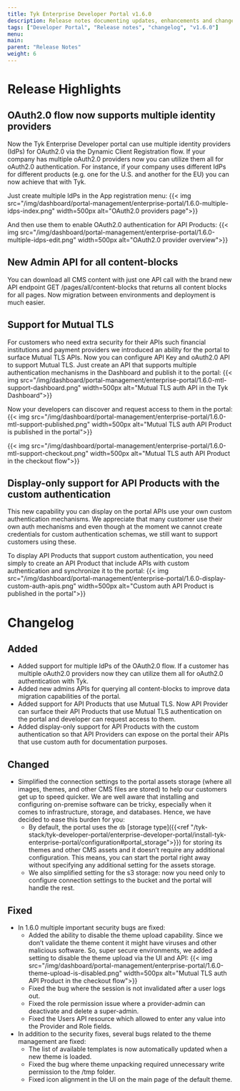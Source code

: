 ```yaml
---
title: Tyk Enterprise Developer Portal v1.6.0
description: Release notes documenting updates, enhancements and changes for Tyk Enterprise Developer Portal v1.6.0
tags: ["Developer Portal", "Release notes", "changelog", "v1.6.0"]
menu:
main:
parent: "Release Notes"
weight: 6
---
```


# Release Highlights
## OAuth2.0 flow now supports multiple identity providers
Now the Tyk Enterprise Developer portal can use multiple identity providers (IdPs) for OAuth2.0 via the Dynamic Client Registration flow. If your company has multiple oAuth2.0 providers now you can utilize them all for oAuth2.0 authentication. For instance, if your company uses different IdPs for different products (e.g. one for the U.S. and another for the EU) you can now achieve that with Tyk.

Just create multiple IdPs in the App registration menu:
{{< img src="/img/dashboard/portal-management/enterprise-portal/1.6.0-multiple-idps-index.png" width=500px alt="OAuth2.0 providers page">}}

And then use them to enable OAuth2.0 authentication for API Products:
{{< img src="/img/dashboard/portal-management/enterprise-portal/1.6.0-multiple-idps-edit.png" width=500px alt="OAuth2.0 provider overview">}}

## New Admin API for all content-blocks 
You can download all CMS content with just one API call with the brand new API endpoint GET /pages/all/content-blocks that returns all content blocks for all pages. Now migration between environments and deployment is much easier.

## Support for Mutual TLS
For customers who need extra security for their APIs such financial institutions and payment providers we introduced an ability for the portal to surface Mutual TLS APIs. Now you can configure API Key and oAuth2.0 API to support Mutual TLS. Just create an API that supports multiple authentication mechanisms in the Dashboard and publish it to the portal:
{{< img src="/img/dashboard/portal-management/enterprise-portal/1.6.0-mtl-support-dashboard.png" width=500px alt="Mutual TLS auth API in the Tyk Dashboard">}}

Now your developers can discover and request access to them in the portal:
{{< img src="/img/dashboard/portal-management/enterprise-portal/1.6.0-mtl-support-published.png" width=500px alt="Mutual TLS auth API Product is published in the portal">}}

{{< img src="/img/dashboard/portal-management/enterprise-portal/1.6.0-mtl-support-checkout.png" width=500px alt="Mutual TLS auth API Product in the checkout flow">}}

## Display-only support for API Products with the custom authentication 
This new capability you can display on the portal APIs use your own custom authentication mechanisms. We appreciate that many customer use their own auth mechanisms and even though at the moment we cannot create credentials for custom authentication schemas, we still want to support customers using these.

To display API Products that support custom authentication, you need simply to create an API Product that include APIs with custom authentication and synchronize it to the portal:
{{< img src="/img/dashboard/portal-management/enterprise-portal/1.6.0-display-custom-auth-apis.png" width=500px alt="Custom auth API Product is published in the portal">}}


# Changelog

## Added
- Added support for multiple IdPs of the OAuth2.0 flow. If a customer has multiple oAuth2.0 providers now they can utilize them all for oAuth2.0 authentication with Tyk.
- Added new admins APIs for querying all content-blocks to improve data migration capabilities of the portal. 
- Added support for API Products that use Mutual TLS. Now API Provider can surface their API Products that use Mutual TLS authentication on the portal and developer can request access to them.
- Added display-only support for API Products with the custom authentication so that API Providers can expose on the portal their APIs that use custom auth for documentation purposes. 

## Changed
- Simplified the connection settings to the portal assets storage (where all images, themes, and other CMS files are stored) to help our customers get up to speed quicker. We are well aware that installing and configuring on-premise software can be tricky, especially when it comes to infrastructure, storage, and databases. Hence, we have decided to ease this burden for you:
  - By default, the portal uses the `db` [storage type]({{<ref "/tyk-stack/tyk-developer-portal/enterprise-developer-portal/install-tyk-enterprise-portal/configuration#portal_storage">}}) for storing its themes and other CMS assets and it doesn’t require any additional configuration. This means, you can start the portal right away without specifying any additional setting for the assets storage.
  - We also simplified setting for the s3 storage: now you need only to configure connection settings to the bucket and the portal will handle the rest.


## Fixed
- In 1.6.0 multiple important security bugs are fixed:
  - Added the ability to disable the theme upload capability. Since we don’t validate the theme content it might have viruses and other malicious software. So, super secure environments, we added a setting to disable the theme upload via the UI and API:
    {{< img src="/img/dashboard/portal-management/enterprise-portal/1.6.0-theme-upload-is-disabled.png" width=500px alt="Mutual TLS auth API Product in the checkout flow">}}
  - Fixed the bug where the session is not invalidated after a user logs out.
  - Fixed the role permission issue where a provider-admin can deactivate and delete a super-admin.
  - Fixed the Users API resource which allowed to enter any value into the Provider and Role fields.
- In addition to the security fixes, several bugs related to the theme management are fixed:
  - The list of available templates is now automatically updated when a new theme is loaded.
  - Fixed the bug where theme unpacking required unnecessary write permission to the /tmp folder.
  - Fixed icon alignment in the UI on the main page of the default theme.

